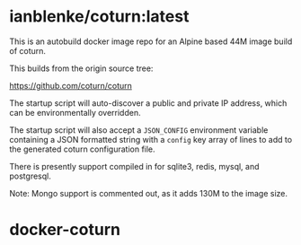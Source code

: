# ianblenke/coturn:latest

This is an autobuild docker image repo for an Alpine based 44M image build of coturn.

This builds from the origin source tree:

https://github.com/coturn/coturn

The startup script will auto-discover a public and private IP address, which can be 
environmentally overridden.

The startup script will also accept a `JSON_CONFIG` environment variable containing a
JSON formatted string with a `config` key array of lines to add to the generated 
coturn configuration file.

There is presently support compiled in for sqlite3, redis, mysql, and postgresql.

Note: Mongo support is commented out, as it adds 130M to the image size.

# docker-coturn
 
